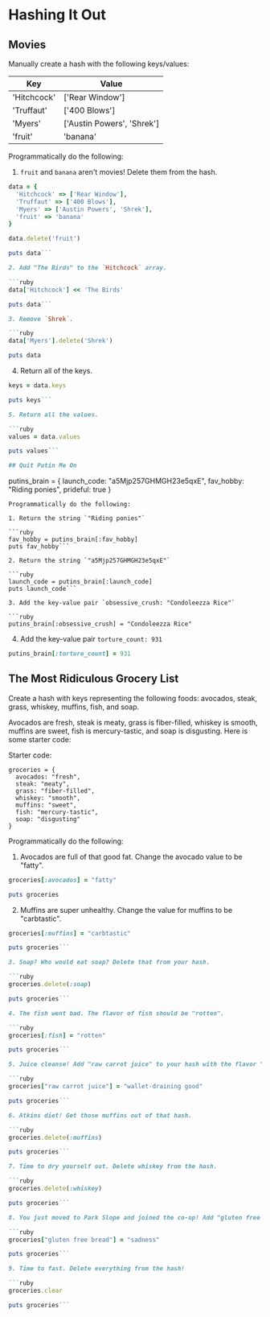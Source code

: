 # Hashing It Out

## Movies

Manually create a hash with the following keys/values:

| Key | Value |
|---|---|
| 'Hitchcock' | ['Rear Window']|
| 'Truffaut' | ['400 Blows'] |
| 'Myers'  | ['Austin Powers', 'Shrek']|
| 'fruit' | 'banana' |

Programmatically do the following:

1. `fruit` and `banana` aren't movies! Delete them from the hash.

```ruby
data = {
  'Hitchcock' => ['Rear Window'],
  'Truffaut' => ['400 Blows'],
  'Myers' => ['Austin Powers', 'Shrek'],
  'fruit' => 'banana'
}

data.delete('fruit')

puts data```

2. Add "The Birds" to the `Hitchcock` array.

```ruby
data['Hitchcock'] << 'The Birds'

puts data```

3. Remove `Shrek`.

```ruby
data['Myers'].delete('Shrek')

puts data
```

4. Return all of the keys.

```ruby
keys = data.keys

puts keys```

5. Return all the values.

```ruby
values = data.values

puts values```

## Quit Putin Me On

```
putins_brain = {
  launch_code: "a5Mjp257GHMGH23e5qxE",
  fav_hobby: "Riding ponies",
  prideful: true
}
```
Programmatically do the following:

1. Return the string `"Riding ponies"`

```ruby
fav_hobby = putins_brain[:fav_hobby]
puts fav_hobby```

2. Return the string `"a5Mjp257GHMGH23e5qxE"`

```ruby
launch_code = putins_brain[:launch_code]
puts launch_code```

3. Add the key-value pair `obsessive_crush: "Condoleezza Rice"`

```ruby
putins_brain[:obsessive_crush] = "Condoleezza Rice"
```

4. Add the key-value pair `torture_count: 931`

```ruby
putins_brain[:torture_count] = 931
```

## The Most Ridiculous Grocery List

Create a hash with keys representing the following foods: avocados, steak, grass, whiskey, muffins, fish, and soap.

Avocados are fresh, steak is meaty, grass is fiber-filled, whiskey is smooth, muffins are sweet, fish is mercury-tastic, and soap is disgusting. Here is some starter code:

Starter code:
```
groceries = {
  avocados: "fresh",
  steak: "meaty",
  grass: "fiber-filled",
  whiskey: "smooth",
  muffins: "sweet",
  fish: "mercury-tastic",
  soap: "disgusting"
}
```
Programmatically do the following:

1. Avocados are full of that good fat. Change the avocado value to be "fatty".

```ruby
groceries[:avocados] = "fatty"

puts groceries
```

2. Muffins are super unhealthy. Change the value for muffins to be "carbtastic".

```ruby
groceries[:muffins] = "carbtastic"

puts groceries```

3. Soap? Who would eat soap? Delete that from your hash.

```ruby
groceries.delete(:soap)

puts groceries```

4. The fish went bad. The flavor of fish should be "rotten".

```ruby
groceries[:fish] = "rotten"

puts groceries```

5. Juice cleanse! Add "raw carrot juice" to your hash with the flavor "wallet-draining good".

```ruby
groceries["raw carrot juice"] = "wallet-draining good"

puts groceries```

6. Atkins diet! Get those muffins out of that hash.

```ruby
groceries.delete(:muffins)

puts groceries```

7. Time to dry yourself out. Delete whiskey from the hash.

```ruby
groceries.delete(:whiskey)

puts groceries```

8. You just moved to Park Slope and joined the co-op! Add "gluten free bread" to your hash with the flavor "sadness".

```ruby
groceries["gluten free bread"] = "sadness"

puts groceries```

9. Time to fast. Delete everything from the hash!

```ruby
groceries.clear

puts groceries```